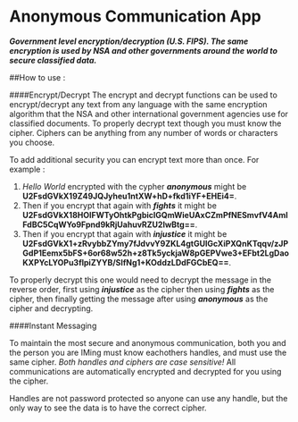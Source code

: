 Anonymous Communication App
=======================
***Government level encryption/decryption (U.S. FIPS). The same encryption is used by NSA and other governments around the world to secure classified data.***

##How to use :

####Encrypt/Decrypt
The encrypt and decrypt functions can be used to encrypt/decrypt any text 
from any language with the same encryption algorithm that the NSA and other
international government agencies use for classified documents.
To properly decrypt text though you must know the cipher.
Ciphers can be anything from any number of words or characters you choose.

To add additional security you can encrypt text more than once. For example :

1. *Hello World* encrypted with the cypher ***anonymous*** might be **U2FsdGVkX19Z49JQJyheu1ntXW+hD+fkd1iYF+EHEi4=**.
2. Then if you encrypt that again with ***fights*** it might be **U2FsdGVkX18HOIFWTyOhtkPgbiclGQmWieUAxCZmPfNESmvfV4AmIFdBC5CqWYo9Fpnd9kRjUahuvRZU2lwBtg==**.
3. Then if you encrypt that again with ***injustice*** it might be **U2FsdGVkX1+zRvybbZYmy7fJdvvY9ZKL4gtGUlGcXiPXQnKTqqv/zJPGdP1Eemx5bFS+6or68w52h+z8Tk5yckjaW8pGEPVwe3+EFbt2LgDaoKXPYcLYOPu3flpiZYYB/SIfNg1+KOddzLDdFGCbEQ==**.
    
To properly decrypt this one would need to decrypt the message in the reverse order, first using 
***injustice*** as the cipher then using ***fights***
as the cipher, then finally getting the message after using ***anonymous***
as the cipher and decrypting.

####Instant Messaging

To maintain the most secure and anonymous communication, both you and the person you are 
IMing must know eachothers handles, and must use the same cipher. 
*Both handles and ciphers are case sensitive!*
All communications are automatically encrypted and decrypted for you using the cipher.

Handles are not password protected so anyone can use any handle, but the only 
way to see the data is to have the correct cipher.
